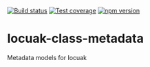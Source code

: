 [![Build status](https://github.com/cuaklabs/iocuak/workflows/ci/badge.svg)](https://github.com/cuaklabs/iocuak/workflows/build/badge.svg)
[![Test coverage](https://codecov.io/gh/cuaklabs/iocuak/branch/master/graph/badge.svg?flag=iocuak-class-metadata)](https://codecov.io/gh/cuaklabs/iocuak/branch/master/graph/badge.svg?flag=iocuak-class-metadata)
[![npm version](https://img.shields.io/github/package-json/v/cuaklabs/iocuak?filename=packages%2Fiocuak-class-metadata%2Fpackage.json&style=plastic)](https://www.npmjs.com/package/@cuaklabs/iocuak-class-metadata)

# Iocuak-class-metadata

Metadata models for Iocuak
